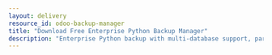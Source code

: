 ```yaml
---
layout: delivery
resource_id: odoo-backup-manager
title: "Download Free Enterprise Python Backup Manager"
description: "Enterprise Python backup with multi-database support, parallel processing, and advanced scheduling capabilities."
---
```

